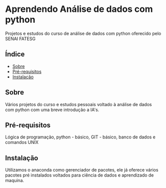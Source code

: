 # Aprendendo Análise de dados com python

Projetos e estudos do curso de análise de dados com python oferecido pelo SENAI FATESG

## Índice

- [Sobre](#sobre)
- [Pré-requisitos](#pré-requisitos)
- [Instalação](#instalação)

## Sobre

Vários projetos do curso e estudos pessoais voltado à análise de dados com python com uma breve introdução a IA's.

## Pré-requisitos

Lógica de programação, python - básico, GIT - básico, banco de dados e comandos UNIX
## Instalação

Utilizamos o anaconda como gerenciador de pacotes, ele já oferece vários pacotes pré instalados voltados para ciência de dados e aprendizado de maquina.

